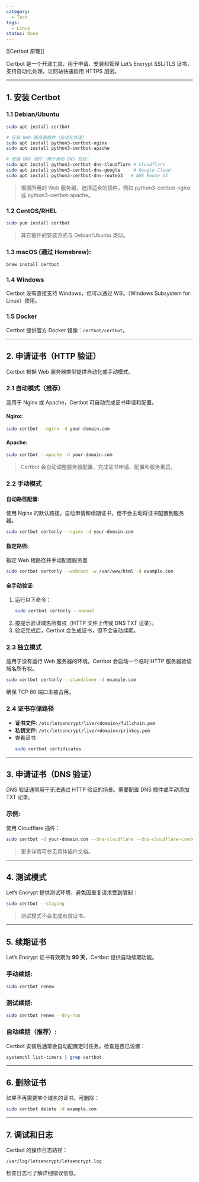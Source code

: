 ```yaml
---
category:
  - Tech
tags:
  - Linux
status: Done
---
```

[[Certbot 原理]]  

Certbot 是一个开源工具，用于申请、安装和管理 Let’s Encrypt SSL/TLS 证书，支持自动化处理，让网站快速启用 HTTPS 加密。

---

## 1. 安装 Certbot

### 1.1 **Debian/Ubuntu**

```bash
sudo apt install certbot

# 安装 Web 服务器插件（自动化处理）
sudo apt install python3-certbot-nginx
sudo apt install python3-certbot-apache

# 安装 DNS 插件（用于自动 DNS 验证）
sudo apt install python3-certbot-dns-cloudflare # Cloudflare
sudo apt install python3-certbot-dns-google     # Google Cloud
sudo apt install python3-certbot-dns-route53   # AWS Route 53
```
> 根据所用的 Web 服务器，选择适合的插件，例如 python3-certbot-nginx 或 python3-certbot-apache。

### 1.2 **CentOS/RHEL**

```bash
sudo yum install certbot
```
> 其它插件的安装方式与 Debian/Ubuntu 类似。

### 1.3 **macOS** (通过 Homebrew):

```bash
brew install certbot
```

### 1.4 **Windows**

Certbot 没有直接支持 Windows，但可以通过 WSL（Windows Subsystem for Linux）使用。

### 1.5 **Docker**

Certbot 提供官方 Docker 镜像：`certbot/certbot`。

---

## 2. 申请证书（HTTP 验证）

Certbot 根据 Web 服务器类型提供自动化或手动模式。

### 2.1 **自动模式（推荐）**

适用于 Nginx 或 Apache，Certbot 可自动完成证书申请和配置。

#### Nginx:
```bash
sudo certbot --nginx -d your-domain.com
```

#### Apache:
```bash
sudo certbot --apache -d your-domain.com
```
> Certbot 会自动调整服务器配置，完成证书申请、配置和服务重启。

### 2.2 **手动模式**

#### 自动路径配置:
使用 Nginx 的默认路径，自动申请和续期证书，但不会主动将证书配置到服务器。
```bash
sudo certbot certonly --nginx -d your-domain.com
```

#### 指定路径:
指定 Web 根路径并手动配置服务器
```bash
sudo certbot certonly --webroot -w /var/www/html -d example.com
```

#### 全手动验证:
1. 运行以下命令：
   ```bash
   sudo certbot certonly --manual
   ```
2. 按提示验证域名所有权（HTTP 文件上传或 DNS TXT 记录）。
3. 验证完成后，Certbot 会生成证书，但不会自动续期。

### 2.3 **独立模式**

适用于没有运行 Web 服务器的环境。Certbot 会启动一个临时 HTTP 服务器验证域名所有权。
```bash
sudo certbot certonly --standalone -d example.com
```
确保 TCP 80 端口未被占用。

### 2.4 **证书存储路径**

- **证书文件**: `/etc/letsencrypt/live/<domain>/fullchain.pem`
- **私钥文件**: `/etc/letsencrypt/live/<domain>/privkey.pem`
- 查看证书
    ```bash
    sudo certbot certificates 
    ```

---

## 3. 申请证书（DNS 验证）

DNS 验证通常用于无法通过 HTTP 验证的场景。需要配置 DNS 插件或手动添加 TXT 记录。

### 示例:
使用 Cloudflare 插件：
```bash
sudo certbot -d your-domain.com --dns-cloudflare --dns-cloudflare-credentials /path/to/credentials
```

> 更多详情可参见具体插件文档。

---

## 4. 测试模式

Let’s Encrypt 提供测试环境，避免因重复请求受到限制：
```bash
sudo certbot --staging
```
> 测试模式不会生成有效证书。

---

## 5. 续期证书

Let’s Encrypt 证书有效期为 **90 天**，Certbot 提供自动续期功能。

### 手动续期:
```bash
sudo certbot renew
```

### 测试续期:
```bash
sudo certbot renew --dry-run
```

### 自动续期（推荐）:
Certbot 安装后通常会自动配置定时任务。检查是否已设置：
```bash
systemctl list-timers | grep certbot
```

---

## 6. 删除证书

如果不再需要某个域名的证书，可删除：
```bash
sudo certbot delete -d example.com
```

---

## 7. 调试和日志

Certbot 的操作日志路径：
```
/var/log/letsencrypt/letsencrypt.log
```
检查日志可了解详细错误信息。



